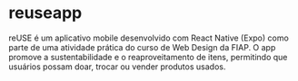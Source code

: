 # reuseapp
reUSE é um aplicativo mobile desenvolvido com React Native (Expo) como parte de uma atividade prática do curso de Web Design da FIAP. O app promove a sustentabilidade e o reaproveitamento de itens, permitindo que usuários possam doar, trocar ou vender produtos usados.
